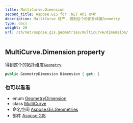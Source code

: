```yaml
---
title: MultiCurve.Dimension
second_title: Aspose.GIS for .NET API 参考
description: MultiCurve 财产. 得到这个的拓扑维度Geometry.
type: docs
weight: 20
url: /zh/net/aspose.gis.geometries/multicurve/dimension/
---
```

## MultiCurve.Dimension property

得到这个的拓扑维度[`Geometry`](../../geometry/).

```csharp
public GeometryDimension Dimension { get; }
```

### 也可以看看

* enum [GeometryDimension](../../geometrydimension/)
* class [MultiCurve](../)
* 命名空间 [Aspose.Gis.Geometries](../../multicurve/)
* 部件 [Aspose.GIS](../../../)


